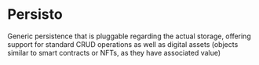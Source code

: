 # Persisto
Generic persistence that is pluggable regarding the actual storage, offering support for standard CRUD operations as well as digital assets (objects similar to smart contracts or NFTs, as they have associated value)
